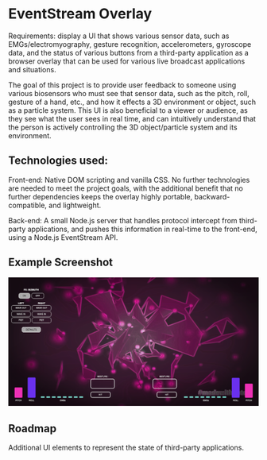 # EventStream Overlay

Requirements: display a UI that shows various sensor data, such as EMGs/electromyography, gesture recognition, accelerometers, gyroscope data, and the status of various buttons from a third-party application as a browser overlay that can be used for various live broadcast applications and situations.

The goal of this project is to provide user feedback to someone using various biosensors who must see that sensor data, such as the pitch, roll, gesture of a hand, etc., and how it effects a 3D environment or object, such as a particle system. This UI is also beneficial to a viewer or audience, as they see what the user sees in real time, and can intuitively understand that the person is actively controlling the 3D object/particle system and its environment.

## Technologies used:

Front-end: Native DOM scripting and vanilla CSS. No further technologies are needed to meet the project goals, with the additional benefit that no further dependencies keeps the overlay highly portable, backward-compatible, and lightweight.

Back-end: A small Node.js server that handles protocol intercept from third-party applications, and pushes this information in real-time to the front-end, using a Node.js EventStream API.

## Example Screenshot

![Example UI](./example.png)

## Roadmap

Additional UI elements to represent the state of third-party applications.

